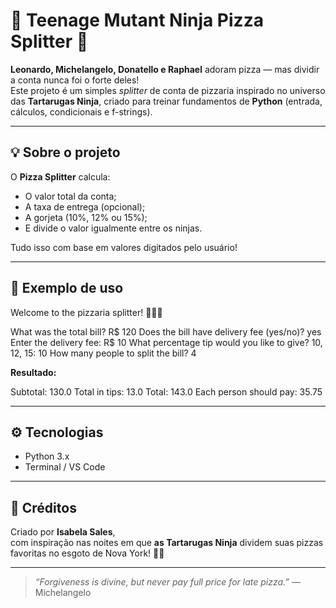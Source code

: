 # 🐢 Teenage Mutant Ninja Pizza Splitter 🍕

**Leonardo, Michelangelo, Donatello e Raphael** adoram pizza — mas dividir a conta nunca foi o forte deles!  
Este projeto é um simples *splitter* de conta de pizzaria inspirado no universo das **Tartarugas Ninja**, criado para treinar fundamentos de **Python** (entrada, cálculos, condicionais e f-strings).

---

## 💡 Sobre o projeto
O **Pizza Splitter** calcula:
- O valor total da conta;
- A taxa de entrega (opcional);
- A gorjeta (10%, 12% ou 15%);
- E divide o valor igualmente entre os ninjas.

Tudo isso com base em valores digitados pelo usuário!

---

## 🧩 Exemplo de uso

Welcome to the pizzaria splitter! 🍕🍕🍕

What was the total bill? R$ 120
Does the bill have delivery fee (yes/no)? yes
Enter the delivery fee: R$ 10
What percentage tip would you like to give? 10, 12, 15: 10
How many people to split the bill? 4


**Resultado:**

Subtotal: 130.0
Total in tips: 13.0
Total: 143.0
Each person should pay: 35.75


---

## ⚙️ Tecnologias
- Python 3.x  
- Terminal / VS Code  

---

## 🥷 Créditos
Criado por **Isabela Sales**,  
com inspiração nas noites em que **as Tartarugas Ninja** dividem suas pizzas favoritas no esgoto de Nova York! 🍕🐢

---

> *“Forgiveness is divine, but never pay full price for late pizza.”* — Michelangelo
